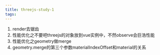```yaml
---
title: threejs-study-1
tags:
---
```


1. render去锯齿
2. 性能优化之不要吧threejs的对象放到vue实例中，不然observe会巨浩性能
3. 性能优化之geometry做merge
4. geometry.merge的第三个参数materialIndexOffset和material的关系

